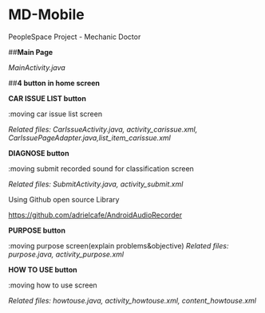 # MD-Mobile
PeopleSpace Project - Mechanic Doctor

##**Main Page**

*MainActivity.java*

##**4 button in home screen**

**CAR ISSUE LIST button**

:moving car issue list screen

*Related files: CarIssueActivity.java, activity_carissue.xml, CarIssuePageAdapter.java,list_item_carissue.xml*

**DIAGNOSE button**

:moving submit recorded sound for classification screen

*Related files: SubmitActivity.java, activity_submit.xml*

Using Github open source Library

https://github.com/adrielcafe/AndroidAudioRecorder

**PURPOSE button**

:moving purpose screen(explain problems&objective)
*Related files: purpose.java, activity_purpose.xml*

**HOW TO USE button**

:moving how to use screen

*Related files: howtouse.java, activity_howtouse.xml, content_howtouse.xml*
